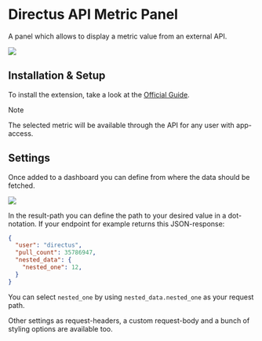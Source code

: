 # Directus API Metric Panel
A panel which allows to display a metric value from an external API.

![](https://raw.githubusercontent.com/directus-labs/extensions/main/packages/api-metric-panel/docs/preview.png)

## Installation & Setup
To install the extension, take a look at the [Official Guide](https://docs.directus.io/extensions/installing-extensions.html).

> [!NOTE]  
> The selected metric will be available through the API for any user with app-access.

## Settings
Once added to a dashboard you can define from where the data should be fetched.

![](https://raw.githubusercontent.com/directus-labs/extensions/main/packages/api-metric-panel/docs/settings.png)

In the result-path you can define the path to your desired value in a dot-notation. If your endpoint for example returns this JSON-response:

```json
{
  "user": "directus",
  "pull_count": 35786947,
  "nested_data": {
    "nested_one": 12,
  }
}
```

You can select `nested_one` by using `nested_data.nested_one` as your request path.

Other settings as request-headers, a custom request-body and a bunch of styling options are available too.